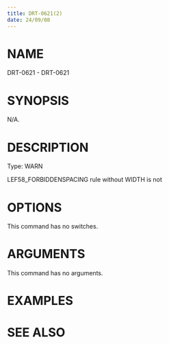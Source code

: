 ```yaml
---
title: DRT-0621(2)
date: 24/09/08
---
```


# NAME

DRT-0621 - DRT-0621

# SYNOPSIS

N/A.

# DESCRIPTION

Type: WARN

LEF58_FORBIDDENSPACING rule without WIDTH is not

# OPTIONS

This command has no switches.

# ARGUMENTS

This command has no arguments.

# EXAMPLES

# SEE ALSO
